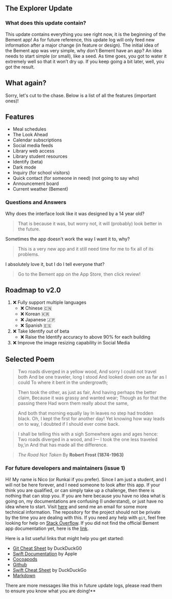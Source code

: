 ##  The Explorer Update

### What does this update contain?

This update contains everything you see right now, it is the beginning of the Bement app! As for future reference, this update log will only feed new information after a major change (in feature or design). The initial idea of the Bement app was very simple, why don’t Bement have an app? An idea needs to start simple (or small), like a seed. As time goes, you got to water it extremely well so that it won’t dry up. If you keep going a bit later, well, you got the result. 

## What again?

Sorry, let's cut to the chase. Below is a list of all the features (important ones)!

## Features
- Meal schedules
- The Look Ahead
- Calendar subscriptions
- Social media feeds
- Library web access
- Library student resources
- Identify (beta)
- Dark mode
- Inquiry (for school visitors)
- Quick contact (for someone in need) (not going to say who)
- Announcement board
- Current weather (Bement)

### Questions and Answers

Why does the interface look like it was designed by a 14 year old?

> That is because it was, but worry not, it will (probably) look better in the future.

Sometimes the app doesn't work the way I want it to, why?

> This is a very new app and it still need time for me to fix all of its problems.

I absolutely love it, but I do I tell everyone that?

> Go to the Bement app on the App Store, then click review!

## Roadmap to v2.0
1. :x: Fully support multiple languages
    - :x: Chinese :cn:
    - :x: Korean :kr:
    - :x: Japanese :jp:
    - :x: Spanish :es:
2. :x: Take Identify out of beta
    - :x: Raise the Identify accuracy to above 90% for each building
3. :x: Improve the image resizing capability in Social Media

## Selected Poem

> Two roads diverged in a yellow wood,
> And sorry I could not travel both
> And be one traveler, long I stood
> And looked down one as far as I could
> To where it bent in the undergrowth;

> Then took the other, as just as fair,
> And having perhaps the better claim,
> Because it was grassy and wanted wear;
> Though as for that the passing there
> Had worn them really about the same,

> And both that morning equally lay
> In leaves no step had trodden black.
> Oh, I kept the first for another day!
> Yet knowing how way leads on to way,
> I doubted if I should ever come back.

> I shall be telling this with a sigh
> Somewhere ages and ages hence:
> Two roads diverged in a wood, and I—
> I took the one less traveled by,\n
> And that has made all the difference.

>  *The Road Not Taken* By **Robert Frost (1874-1963)**

### For future developers and maintainers (issue 1)

Hi! My name is Nico (or Runkai if you prefer). Since I am just a student, and I will not be here forever, and I need someone to look after this app. If your think you are qualified, or can simply take up a challenge, then there is nothing that can stop you.
If you are here because you have no idea what is going on, my documentations are confusing (I understand), or just have no idea where to start. Visit [here](https://github.com/1105420698) and send me an email for some more technical information. The repository for the project should not be private by the time you are dealing with this. If you need any help with `git`, feel free looking for help on [Stack Overflow](https://stackoverflow.com). If you did not find the official Bement app documentation yet, here is the [link](https://bement.runkaizhang.xyz/).

Here is a list useful links that might help you get started:

- [Git Cheat Sheet](https://duckduckgo.com/?q=git+cheat+sheet&t=osx&ia=cheatsheet) by DuckDuckG0
- [Swift Documentation](https://developer.apple.com/documentation/) by Apple
- [Cocoapods](https://cocoapods.org)
- [Github](https://github.com)
- [Swift Cheat Sheet](https://duckduckgo.com/?q=swift+cheat+sheet&t=osx&ia=cheatsheet) by DuckDuckGo
- [Markdown](https://www.markdownguide.org/getting-started)

There are more messages like this in future update logs, please read them to ensure you know what you are doing!**
